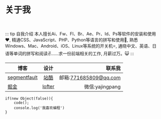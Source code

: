 # 关于我 
<!-- / About Me / 私について -->
<br/>

::: tip 自我介绍 <!-- / Introduction / 紹介 -->
   本人擅长Ai、Fw、Fl、Br、Ae、Pr、Id、Ps等软件的安装和使用:heart:,  精通CSS、JavaScript、PHP、Python等语言的拼写和使用🖖,  熟悉Windows、Mac、Android、iOS、Linux等系统的开关机:star:, 通晓中文、英语、日语等单词的拼写和阅读:v:......求一份前端相关的工作, 月薪过万。:smiley_cat:
:::



| 博客       | 设计          | 联系我 |
| ------------- |:-------------:| -----:|
| [segmentfault](https://segmentfault.com/blog/carrie)     | [站酷](https://saintgirl.zcool.com.cn/) | 邮箱:771685809@qq.com |
| [掘金](https://juejin.im/user/5aa38388f265da239b410a48)     | [lofter](http://saintgirl.lofter.com/)     |   微信:yajingpang |

``` js{2}
if(new Object(false)){
    code();
    console.log('我喜欢编程')
}
```
